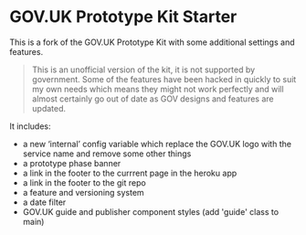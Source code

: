 # GOV.UK Prototype Kit Starter

This is a fork of the GOV.UK Prototype Kit with some additional settings and features.

> This is an unofficial version of the kit, it is not supported by government. Some of the features have been hacked in quickly to suit my own needs which means they might not work perfectly and will almost certainly go out of date as GOV designs and features are updated.

It includes:

- a new ‘internal’ config variable which replace the GOV.UK logo with the service name and remove some other things
- a prototype phase banner
- a link in the footer to the currrent page in the heroku app
- a link in the footer to the git repo
- a feature and versioning system
- a date filter
- GOV.UK guide and publisher component styles (add 'guide' class to main)
